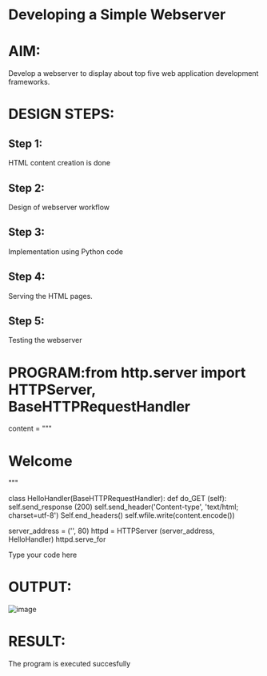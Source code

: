 # Developing a Simple Webserver

# AIM:

Develop a webserver to display about top five web application development frameworks.

# DESIGN STEPS:

## Step 1:

HTML content creation is done

## Step 2:

Design of webserver workflow

## Step 3:

Implementation using Python code

## Step 4:

Serving the HTML pages.

## Step 5:

Testing the webserver
# PROGRAM:from http.server import HTTPServer, BaseHTTPRequestHandler

content = """
<html>
<head>
</head>
<body>
<h1>Welcome</h1>
</body>
</html>
"""

class HelloHandler(BaseHTTPRequestHandler):
   def do_GET (self):
       self.send_response (200)
       self.send_header('Content-type', 'text/html; charset=utf-8')
       Self.end_headers()
       self.wfile.write(content.encode())


server_address = ('', 80)
httpd = HTTPServer (server_address, HelloHandler)
httpd.serve_for


Type your code here
# OUTPUT:
 ![image](https://github.com/rajamanikandanravikumar/Web_server/assets/145742839/0a83e0af-eff4-44ff-883f-c677201776f2)
# RESULT:

The program is executed succesfully
